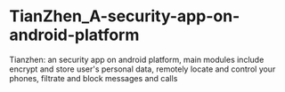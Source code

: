 TianZhen_A-security-app-on-android-platform
===========================================

Tianzhen: an security app on android platform, main modules include encrypt and store user's personal data, remotely locate and control your phones, filtrate and block messages and calls
